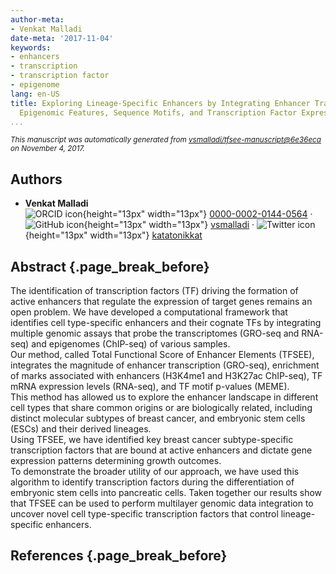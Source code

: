 ```yaml
---
author-meta:
- Venkat Malladi
date-meta: '2017-11-04'
keywords:
- enhancers
- transcription
- transcription factor
- epigenome
lang: en-US
title: Exploring Lineage-Specific Enhancers by Integrating Enhancer Transcription,
  Epigenomic Features, Sequence Motifs, and Transcription Factor Expression
...
```







<small><em>
This manuscript was automatically generated
from [vsmalladi/tfsee-manuscript@6e36eca](https://github.com/vsmalladi/tfsee-manuscript/tree/6e36eca810007439cb18a46161d820d4d347949c)
on November  4, 2017.
</em></small>

## Authors



+ **Venkat Malladi**<br>
    ![ORCID icon](images/orcid.svg){height="13px" width="13px"}
    [0000-0002-0144-0564](https://orcid.org/0000-0002-0144-0564)
    · ![GitHub icon](images/github.svg){height="13px" width="13px"}
    [vsmalladi](https://github.com/vsmalladi)
    · ![Twitter icon](images/twitter.svg){height="13px" width="13px"}
    [katatonikkat](https://twitter.com/katatonikkat)<br>
  <small>
  </small>



## Abstract {.page_break_before}

The identification of transcription factors (TF) driving the formation of active enhancers that regulate the expression of target genes remains an open problem.
We have developed a computational framework that identifies cell type-specific enhancers and their cognate TFs by integrating multiple genomic assays that probe the transcriptomes (GRO-seq and RNA-seq) and epigenomes (ChIP-seq) of various samples.  
Our method, called Total Functional Score of Enhancer Elements (TFSEE), integrates the magnitude of enhancer transcription (GRO-seq), enrichment of marks associated with enhancers (H3K4me1 and H3K27ac ChIP-seq), TF mRNA expression levels (RNA-seq), and TF motif p-values (MEME).  
This method has allowed us to explore the enhancer landscape in different cell types that share common origins or are biologically related, including distinct molecular subtypes of breast cancer, and embryonic stem cells (ESCs) and their derived lineages.  
Using TFSEE, we have identified key breast cancer subtype-specific transcription factors that are bound at active enhancers and dictate gene expression patterns determining growth outcomes.  
To demonstrate the broader utility of our approach, we have used this algorithm to identify transcription factors during the differentiation of embryonic stem cells into pancreatic cells.
Taken together our results show that TFSEE can be used to perform multilayer genomic data integration to uncover novel cell type-specific transcription factors that control lineage-specific enhancers.


## References {.page_break_before}

<!-- Explicitly insert bibliography here -->
<div id="refs"></div>
